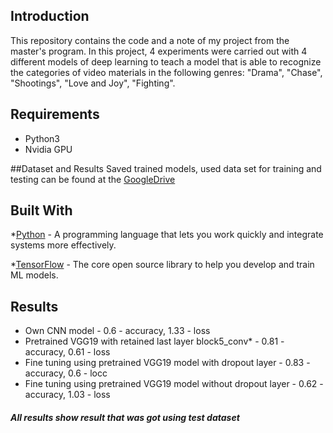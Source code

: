 ## Introduction

This repository contains the code and a note of my project from the master's program. In this project, 4 experiments were carried out with 4 different models of deep learning to teach a model that is able to recognize the categories of video materials in the following genres: "Drama", "Chase", "Shootings", "Love and Joy", "Fighting".

## Requirements
* Python3
* Nvidia GPU

##Dataset and Results
Saved trained models, used data set for training and testing can be found at the [GoogleDrive](https://drive.google.com/open?id=1-I8PNd2ubaU4GyXxNVVaPNvSloZ8vcm3)

## Built With

*[Python](https://www.python.org/) - A programming language that lets you work quickly and integrate systems more effectively.

*[TensorFlow](https://www.tensorflow.org/) - The core open source library to help you develop and train ML models.

## Results
* Own CNN model - 0.6 - accuracy, 1.33 - loss
* Pretrained VGG19 with retained last layer block5_conv* - 0.81 - accuracy, 0.61 - loss
* Fine tuning using pretrained VGG19 model with dropout layer - 0.83 - accuracy, 0.6 - locc
* Fine tuning using pretrained VGG19 model without dropout layer - 0.62 - accuracy, 1.03 - loss

##### All results show result that was got using test dataset
